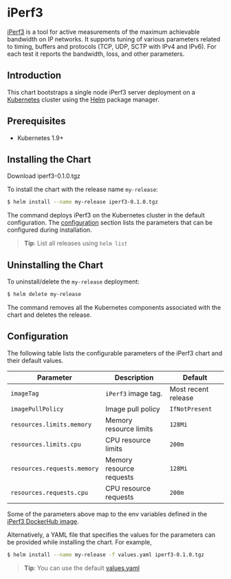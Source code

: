 # iPerf3

[iPerf3](https://iperf.fr/) is a tool for active measurements of the maximum achievable bandwidth on IP networks. It supports tuning of various parameters related to timing, buffers and protocols (TCP, UDP, SCTP with IPv4 and IPv6). For each test it reports the bandwidth, loss, and other parameters.

## Introduction

This chart bootstraps a single node iPerf3 server deployment on a [Kubernetes](http://kubernetes.io) cluster using the [Helm](https://helm.sh) package manager.

## Prerequisites

- Kubernetes 1.9+

## Installing the Chart

Download iperf3-0.1.0.tgz

To install the chart with the release name `my-release`:

```bash
$ helm install --name my-release iperf3-0.1.0.tgz
```

The command deploys iPerf3 on the Kubernetes cluster in the default configuration. The [configuration](#configuration) section lists the parameters that can be configured during installation.

> **Tip**: List all releases using `helm list`

## Uninstalling the Chart

To uninstall/delete the `my-release` deployment:

```bash
$ helm delete my-release
```

The command removes all the Kubernetes components associated with the chart and deletes the release.

## Configuration

The following table lists the configurable parameters of the iPerf3 chart and their default values.

| Parameter                            | Description                               | Default                                              |
| ------------------------------------ | ----------------------------------------- | ---------------------------------------------------- |
| `imageTag`                           | `iPerf3` image tag.                        | Most recent release                                  |
| `imagePullPolicy`                    | Image pull policy                         | `IfNotPresent`                                       |
| `resources.limits.memory`                          | Memory resource limits       | `128Mi`                         |
| `resources.limits.cpu`                          | CPU resource limits       | `200m`                         |
| `resources.requests.memory`                          | Memory resource requests       | `128Mi`                         |
| `resources.requests.cpu`                          | CPU resource requests       | `200m`                         |

Some of the parameters above map to the env variables defined in the [iPerf3 DockerHub image](https://hub.docker.com/r/wadelee/iperf3/).

Alternatively, a YAML file that specifies the values for the parameters can be provided while installing the chart. For example,

```bash
$ helm install --name my-release -f values.yaml iperf3-0.1.0.tgz
```

> **Tip**: You can use the default [values.yaml](values.yaml)